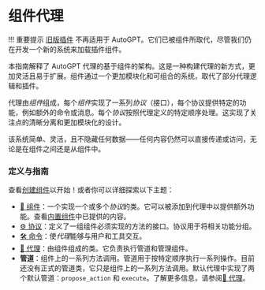 # 组件代理

!!! 重要提示
    [旧版插件] 不再适用于 AutoGPT。它们已被组件所取代，尽管我们仍在开发一个新的系统来加载插件组件。

[旧版插件]: https://github.com/Significant-Gravitas/Auto-GPT-Plugins

本指南解释了 AutoGPT 代理的基于组件的架构。这是一种构建代理的新方式，更加灵活且易于扩展。组件通过一个更加模块化和可组合的系统，取代了部分代理逻辑和插件。

代理由*组件*组成，每个*组件*实现了一系列*协议*（接口），每个协议提供特定的功能，例如额外的命令或消息。每个*协议*按照代理定义的特定顺序处理。这实现了关注点的清晰分离和更加模块化的设计。

该系统简单、灵活，且不隐藏任何数据——任何内容仍然可以直接传递或访问，无论是在组件之间还是从组件中。

### 定义与指南

查看[创建组件](./creating-components.md)以开始！或者你可以详细探索以下主题：

- [🧩 组件](./components.md)：一个实现一个或多个*协议*的类。它可以被添加到代理中以提供额外功能。查看[内置组件](./built-in-components.md)中已提供的内容。
- [⚙️ 协议](./protocols.md)：定义了一组组件必须实现的方法的接口。协议用于将相关功能分组。
- [🛠️ 命令](./commands.md)：使*代理*能够与用户和工具交互。
- [🤖 代理](./agents.md)：由组件组成的类。它负责执行管道和管理组件。
- **管道**：组件上的一系列方法调用。管道用于按特定顺序执行一系列操作。目前还没有正式的管道类，它只是组件上的一系列方法调用。默认代理中实现了两个默认管道：`propose_action` 和 `execute`。了解更多信息，请参阅[🤖 代理](./agents.md)。